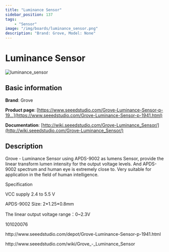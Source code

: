 ```yaml
---
title: "Luminance Sensor"
sidebar_position: 137
tags:
    - "Sensor"
image: "/img/boards/luminance_sensor.png"
description: "Brand: Grove, Model: None"
---
```

# Luminance Sensor

![luminance_sensor](/img/boards/luminance_sensor.png)

## Basic information

**Brand**: Grove

**Product page**: [https://www.seeedstudio.com/Grove-Luminance-Sensor-p-19...](https://www.seeedstudio.com/Grove-Luminance-Sensor-p-1941.html)

**Documentation**: [http://wiki.seeedstudio.com/Grove-Luminance_Sensor/](http://wiki.seeedstudio.com/Grove-Luminance_Sensor/)

## Description

Grove \- Luminance Sensor using APDS\-9002 as lumens Sensor, provide the linear transform lumen intensity for the output voltage levels\. And APDS\-9002 spectrum and human eye is extremely close to\. Very suitable for application in the field of human intelligence\. 



Specification



VCC supply 2\.4 to 5\.5 V



APDS\-9002 Size: 2\*1\.25\*0\.8mm



The linear output voltage range：0~2\.3V



101020076



http://www\.seeedstudio\.com/depot/Grove\-Luminance\-Sensor\-p\-1941\.html



http://www\.seeedstudio\.com/wiki/Grove\_\-\_Luminance\_Sensor

